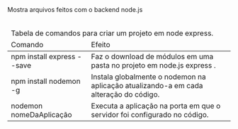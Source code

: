 <html>
<head>
</head>
<body>
  <div>
  Mostra arquivos feitos com o backend node.js
  </div>
  <br/>
  <div>
    <table>
      <thead>
        <tr>
          <td colspan="2">
          Tabela de comandos para criar um projeto em node express.
          </td>
        </tr>
        <tr>
          <td>
            Comando
          </td>
          <td>
            Efeito
          </td>
        </tr>
      </thead>
      <tbody>
        <tr>
          <td>
            npm install express --save
          </td>
          <td>
            Faz o download de módulos em uma pasta no projeto em node.js express .
          </td>
        </tr>
        <tr>
          <td>
            npm install nodemon -g
          </td>
          <td>
            Instala globalmente o nodemon na aplicação atualizando-a em cada alteração do código.
          </td>            
        </tr>
        <tr>
          <td>
            nodemon nomeDaAplicação
          </td>
          <td>
            Executa a aplicação na porta em que o servidor foi configurado no código.
          </td>
        </tr>
      </tbody>
    </table>
  </div>
<body>
</html>
